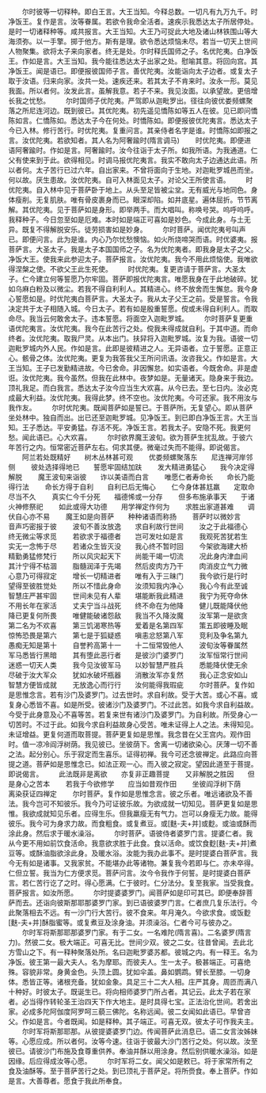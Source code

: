 <!-- { "loadSidebar": true } -->
　　尔时彼等一切释种。即白王言。大王当知。今释总数。一切凡有九万九千。时净饭王。复作是言。汝等眷属。若欲令我命全活者。速疾示我悉达太子所居停处。是时一切诸释种等。咸共报言。大王当知。大王乃可捉此大地及诸山林铁围山等大海须弥。以一手擎。掷于他方。斯有是理。欲令悉达烦恼未尽。若当一切天上世间人物聚集。欲将太子来向家者。终无是处。尔时释氏国师之子。名优陀夷。白净饭王。作如是言。大王当知。我今能往悉达太子出家之处。慰喻其意。将回向宫。其净饭王。闻是语已。即便报彼国师子言。善优陀夷。汝能诣向太子边者。或复太子取于汝语。归来向家。汝共一处。速疾还来。若其太子不肯来时。汝永一形。莫见我面。所以者何。汝发此言。虽解我意。若子不来。我见汝面。以承望故。更倍增长我之忧愁。
　　尔时国师子优陀夷。严驾即从迦毗罗出。径往向彼优娄频螺聚落之所尼连河边。既到彼已。其优陀夷。初先遥见憍陈如等五人在彼。见已即问憍陈如言。仁憍陈如。悉达太子今在何处。时憍陈如。即便报彼优陀夷言。悉达太子今已入林。修行苦行。时优陀夷。复重问言。其亲侍者名字是谁。时憍陈如即报之言。汝优陀夷。若欲知者。其人名为阿奢踰时(隋言调马)
　　时优陀夷。即便进语阿奢踰时。作如是言。阿奢踰时。汝今往诣于太子所。如我所语。为我通道。仁父有使来到于此。欲得相见。时调马报优陀夷言。我实不敢向太子边通达此语。所以者何。太子苦行已过六年。自出家来。不曾将面向于生地。对迦毗罗城邑而坐。何以故。厌生患故。汝优陀夷。自可入林面见太子。对论父王所使言语。
　　时优陀夷。自入林中见于菩萨卧于地上。从头至足皆被尘坌。无有威光与地同色。身体瘦削。无复肌肤。唯有骨皮裹身而已。眼深却陷。如井底星。遍体屈折。节节离解。其优陀夷。见于菩萨如是身形。即举两手。而大唱叫。称唤号哭。呜呼呜呼。我释种子。今日忽至如是厄难。本时如是端正可喜如是妙色。今成此身。与土无异。既复不得解脱安乐。徒劳损害如是妙身。
　　尔时菩萨。闻优陀夷号叫声已。即便问言。此为是谁。内心乃尔忧愁懊恼。如火所烧啼哭而语。时优婆夷。报菩萨言。大圣太子。我是太子本国国师之子。名为优陀夷者。即我身是太子之父。净饭大王。使我来此参迎太子。菩萨报言。汝优陀夷。我今不用此烦恼使。我唯欲得涅槃之使。不欲父王此生死使。
　　时优陀夷。复更咨请于菩萨言。大圣太子。仁今建立何等誓愿乃尔牢固。菩萨即报优陀夷言。唯愿我身在于此地破碎。犹如乌麻白粉及以微尘。若我不得自利利人。其精进心。终不放舍而生懈怠。我今身心誓愿如是。时优陀夷白菩萨言。大圣太子。我从太子父王之前。受是誓言。令我决定共于太子相随入城。今日太子。若有如是殷重誓愿。傥或未得自利利人。而取命尽。我当云何敢舍太子。违本誓愿。将面空入迦毗罗城。
　　尔时菩萨复更重语优陀夷言。汝优陀夷。我今在此苦行之处。傥我未得成就自利。于其中道。而命终者。汝优陀夷。取我尸灵。从本出门。扶舁将入迦毗罗城。汝复为我。语彼一切迦毗罗城内外人民。作如是言。此即是彼精进之人。无异语者。立于誓愿。正意正心。骸骨之体。汝优陀夷。更复为我答我父王所问讯语。汝咨我父。作如是言。大王当知。王子已发勤精进故。今已舍命。非因懈怠。如实语者。今既舍命。非是虚诳。汝优陀夷。我今虽然。但我在此林中。夜梦如是。无量诸天。隐身来于我边。顶礼我足。而白我言。悉达太子汝今应当生大欢喜。从今已去。至七日内。汝必克成最大利益。汝优陀夷。我得此梦。终不空也。汝优陀夷。今可还家。我不用汝与我作友。
　　尔时优陀夷。既闻菩萨如是誓已。于菩萨所。无复望心。即从菩萨坐处林中。独自而出。出已还至迦毗罗城。见净饭王。到已即白净饭王言。大王当知。王子悉达。平安勇猛。存活不死。净饭王言。若我太子。安隐不死。我更何愁。闻此语已。心大欢喜。
　　尔时欲界魔王波旬。欲为菩萨生扰乱故。于彼六年苦行之内。恒常密近菩萨左右。伺求其便。微毫过失而不能得。即说偈言。
　　阿兰若处既精好　　树木丛林甚可观
　　优娄频螺聚落东　　尼连禅河岸邻侧
　　彼处选择得地已　　誓愿牢固结加趺
　　发大精进勇猛心　　我今决定得解脱
　　魔王波旬来诣彼　　诈以美语而白言
　　唯愿仁者寿命长　　命长乃能得行法
　　命长方得于自利　　自利已后无悔心
　　仁今身体甚尪羸　　定取命尽当不久
　　真实仁今千分死　　福德悕或一分存
　　但多布施承事天　　于诸火神修祭祀
　　如此或得大功德　　用学禅定作何为
　　求胜出家道甚难　　调伏自心亦不易
　　魔王如是向菩萨　　种种诸语而称扬
　　菩萨时以微妙言　　音声巧密报于彼
　　波旬不善汝放逸　　求自利故行世间
　　汝之于此福德心　　终无微尘等求觅
　　若欲求于福德者　　岂可发吐如是言
　　我观死苦犹若生　　实无一念怖于尽
　　若诸众生皆灭没　　我心终不暂时回
　　今架欲海建大桥　　精勤勇猛修梵行
　　所以风灾起天下　　尚能干竭一切流
　　况此身内津血间　　其汁宁得不枯涸
　　脂髓润泽于先竭　　然后皮肉方乃干
　　肉消皮立气力微　　心意乃可得寂定
　　增长一切精进者　　唯有入于三昧门
　　我今欲行是行时　　望得至彼胜觉处
　　所以不惜此身命　　汝须知我内净心
　　我心今有此至诚　　智慧庄严甚牢固
　　世间未见有人辈　　堪能断我此精进
　　我宁为死夺命休　　不用长年在家活
　　丈夫宁当斗战死　　终不命在为他降
　　健儿既能降伏他　　降已更复何所畏
　　唯健能破诸怨敌　　我当不久降汝魔
　　汝军第一是欲贪　　第二名为不欢喜
　　第三饥渴寒热等　　爱着是名第四军
　　策五即彼睡及眠　　惊怖恐畏是第六
　　第七是于狐疑惑　　嗔恚忿怒第八军
　　竞利及争名第九　　愚痴无知是第十
　　自誉矜高第十一　　十二恒常毁他人
　　波旬汝等眷属然　　军马悉皆行黑暗
　　其有堕此恶行者　　是彼沙门婆罗门
　　汝军恒常行世间　　迷惑一切天人类
　　我今见汝彼军马　　以妙智慧严胜兵
　　悉能降伏使无余　　尽破于汝大军众
　　犹如水破坏瓶器　　消散汝军亦复然
　　我心正念安如山　　智慧方便皆成就
　　无放逸心而行行　　汝何能得我瑕疵
　　尔时菩萨。复作如是思惟念言。若有沙门及婆罗门。过去世时。求自利故。受于大苦。或心不喜。或复身心悉皆不喜。如是所受。彼诸沙门及婆罗门。不过此苦。如我今求自利益故。今受于此身意及心不喜等苦。若复来世有诸沙门及婆罗门。为自利故。所受身心一切苦时。不过于此。如我今求自利益故身心受苦。唯未证得上人之法。未得知见。未证增益。更复何道而取菩提。菩萨更复如是思惟。我念昔在父王宫内。观作田时。值一凉冷阎浮树荫。我见彼已。坐彼荫下。舍离一切诸欲染心。厌薄一切不善之法。起分别心。乐于寂定而生喜乐。证得初禅。我今可还念彼禅定。此路应向菩提之道。菩萨如是思惟念已。如法正观一心。而入彼之寂定。望因此道至于菩提。即说偈言。
　　此法既非是离欲　　亦复非正趣菩提
　　又非解脱之胜因　　但是身心之苦本
　　若我于今欲修学　　应当如昔观作田
　　坐彼阎浮树下荫　　离染获证四禅定
　　尔时菩萨。复作如是思惟念言。彼之乐者。唯远诸欲及不善法。我今岂可不知彼乐。我今乃可证彼乐故。为欲成就一切知见。菩萨更复如是思惟。我欲成就知见乐者。应得生乐。但我羸瘦无有气力。岂可以身瘦无力故。能得彼乐。我今可为身求力故。而食粗食。或复煮豆。或[麩-夫+并]或麨。或油或酥而涂此身。然后求于暖水澡浴。
　　尔时菩萨。语彼侍者婆罗门言。提婆仁者。我从今更不用如前饮食活命。我意欲求胜于此食。食以活命。或饮食麨[麩-夫+并]煮豆等。或酥油脂欲涂此身。及暖水浴。汝能为我办此事不。是时提婆白菩萨言。我今无有如是诸事。又我家贫。不能堪办此等诸物。兼复我今若即与仁。亦未卒得。仁但立誓。我当为仁方便求觅。菩萨问言。汝今令我作于何誓。是时提婆白菩萨言。若仁苦行讫了之时。得心愿满。仁于彼时。仁分法分。复至我家。当受我食。菩萨报言。如汝所愿。
　　尔时提婆婆罗门。闻菩萨如是印可其已。即便奉辞菩萨而去。还诣向彼斯那耶那婆罗门家。到已语彼婆罗门言。仁者庶几复乐法行。今此聚落相去不远。有一沙门行大苦行。彼不食来。年月淹久。今欲求食。或饭麨[麩-夫+并]酥脂蜜等。或复煮豆及涂身油。并须澡浴。仁者今可与彼办之。
　　尔时军将斯那耶那婆罗门家。有于二女。一名难陀(隋言喜)。二名婆罗(隋言力)。然彼二女。极大端正。可喜无比。世间少双。彼之二女。往昔曾闻。去此北方雪山之下。有一释种聚落处所。名曰迦毗罗婆苏都。彼城之内。有一释王。名为净饭。彼王第一最大夫人。名为摩耶。而彼夫人。生一太子。极甚端正。可喜绝殊。容貌非常。身黄金色。头顶上圆。犹如伞盖。鼻如鹦鹉。臂长至膝。一切身体。悉皆正等。诸根充备。犹如金象。具足三十二大人相。庄严其身。周匝而满八十种好。时彼太子。既诞生已。将向相师婆罗门所占者。其记云。此太子若在家者。必当得作转轮圣王治四天下作大地主。是时具得七宝。正法治化世间。若舍出家。必成多陀阿伽度阿罗呵三藐三佛陀。名称远闻。彼二女闻如此语已。早曾咨父。作如是言。今者既闻。如是释种。其子端正。可喜无双。彼太子可作我夫主。
　　尔时军将斯那耶那。从彼提婆婆罗门边。传闻菩萨此消息已。语二女言汝姊妹等。心愿应成。所以者何。汝等今速。往诣于彼最大沙门苦行之处。何以故。汝至彼已。请彼沙门布施及食尊重供养。奉油并酥以用涂身。然后别供暖水澡浴。如是因缘。后应得成汝等心愿。
　　尔时军将二女。闻父如是敕已。将于家常所有之食及油酥等。至于菩萨苦行之处。到已顶礼于菩萨足。将所赍食。奉上菩萨。作如是言。大善尊者。愿食于我此所奉食。
